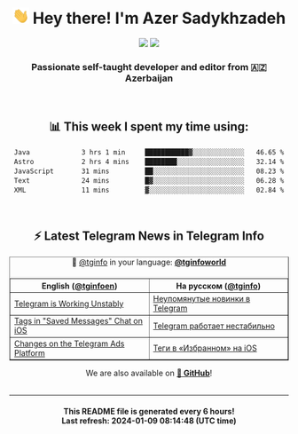 <div align="center">
	<div>
		<h1>
      <img src="./assets/hi.gif" width="30px"> Hey there! I'm Azer Sadykhzadeh
    </h1>
    <img height="18" src="https://komarev.com/ghpvc/?username=sadykhzadeh&label=Views&color=2081c1&style=flat-square" />
		<a href="https://wakatime.com/Azer"> <img height="18" src="https://wakatime.com/badge/user/f80ae27a-c328-426f-a381-bc84136e2dd6.svg" /> </a>
    <h3>
      Passionate self-taught developer and editor from 🇦🇿 Azerbaijan
    </h3>
  </div>
  <br>

<h2>📊 This week I spent my time using:</h2>

<!--START_SECTION:waka-->

```txt
Java             3 hrs 1 min     ███████████▓░░░░░░░░░░░░░   46.65 %
Astro            2 hrs 4 mins    ████████░░░░░░░░░░░░░░░░░   32.14 %
JavaScript       31 mins         ██░░░░░░░░░░░░░░░░░░░░░░░   08.23 %
Text             24 mins         █▓░░░░░░░░░░░░░░░░░░░░░░░   06.28 %
XML              11 mins         ▓░░░░░░░░░░░░░░░░░░░░░░░░   02.84 %
```

<!--END_SECTION:waka-->

<br>

<h2>⚡️ Latest Telegram News in Telegram Info</h2>
  <table border>
		<tr>
			<th width="50%">English (<a href="https://t.me/tginfoen">@tginfoen</a>)</th>
			<th>На русском (<a href="https://t.me/tginfo">@tginfo</a>)</th>
		</tr>
		<caption>🚩 <a href="https://t.me/tginfo">@tginfo</a> in your language: <a href="https://t.me/tginfoworld"><b>@tginfoworld</b></a><caption/>
  <tr><td><a href="https://t.me/tginfoen/1816">Telegram is Working Unstably</a></td>
    <td><a href="https://t.me/tginfo/3898">Неупомянутые новинки в Telegram</a></td></tr><tr><td><a href="https://t.me/tginfoen/1815">Tags in "Saved Messages" Chat on iOS</a></td>
    <td><a href="https://t.me/tginfo/3897">Telegram работает нестабильно </a></td></tr><tr><td><a href="https://t.me/tginfoen/1814">Changes on the Telegram Ads Platform</a></td>
    <td><a href="https://t.me/tginfo/3896">Теги в «Избранном» на iOS </a></td></tr>
</table>
We are also available on <a href="https://github.com/tginfo"><b>🐙 GitHub</b></a>!
</div>

<br>
<hr>
<h4 align="center">This README file is generated <b>every 6 hours</b>!</br>Last refresh: <b>2024-01-09 08:14:48 (UTC time)</b></h4>
